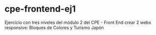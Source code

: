 # cpe-frontend-ej1
Ejercicio con tres niveles del módulo 2 del CPE - Front End crear 2 webs responsive: Bloques de Colores y Turismo Japón
